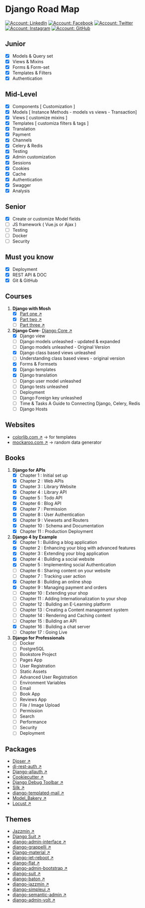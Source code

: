 # Django Road Map
[![Account: LinkedIn](https://img.shields.io/badge/Fares%20Emad-LinkedIn-0077b5)](https://www.linkedin.com/in/faresemad/)
[![Account: Facebook](https://img.shields.io/badge/Fares%20Emad-Facebook-3B5998)](https://www.facebook.com/faresemadx)
[![Account: Twitter](https://img.shields.io/badge/Fares%20Emad-Twitter-0084b4)](https://twitter.com/faresemadx)
[![Account: Instagram](https://img.shields.io/badge/Fares%20Emad-Instagram-966842)](https://www.instagram.com/faresemadx/)
[![Account: GitHub](https://img.shields.io/badge/Fares%20Emad-GitHub-2b3137)](https://www.github.com/faresemad/)

## Junior 
 - [x] Models & Query set
 - [x] Views & Mixins
 - [x] Forms & Form-set
 - [x] Templates & Filters
 - [x] Authentication

## Mid-Level 
 - [x] Components [ Customization ]
 - [x] Models [ Instance Methods - models vs views - Transaction]
 - [x] Views [ customize mixins ]
 - [x] Templates [ customiza filters & tags ]
 - [x] Translation
 - [x] Payment
 - [x] Channels
 - [x] Celery & Redis
 - [x] Testing 
 - [x] Admin customization 
 - [x] Sessions
 - [x] Cookies
 - [x] Cache
 - [x] Authentication 
 - [x] Swagger
 - [x] Analysis

## Senior
 - [x] Create or customize Model fields
 - [ ] JS framework ( Vue.js or Ajax )
 - [ ] Testing 
 - [ ] Docker
 - [ ] Security 
## Must you know 
 - [x] Deployment 
 - [x] REST API & DOC
 - [x] Git & GitHub

## Courses 
1. **Django with Mosh**
    - [x] [Part one ↗](https://codewithmosh.com/p/the-ultimate-django-part1)
    - [x] [Part two ↗](https://codewithmosh.com/p/the-ultimate-django-part2)
    - [ ] [Part three ↗](https://codewithmosh.com/p/the-ultimate-django-part3)
2. **Django Core**- [Django Core ↗](https://www.udemy.com/course/django-core/)
    - [x] Django view 
    - [ ] Django models unleashed - updated & expanded
    - [ ] Django models unleashed - Original Version 
    - [x] Django class based views unleashed
    - [ ] Understanding class based views - original version 
    - [x] Forms & Formsets
    - [x] Django templates 
    - [x] Django translation 
    - [ ] Django user model unleashed
    - [ ] Django tests unleashed
    - [ ] Deployment 
    - [ ] Django Foreign key unleashed
    - [ ] Time & Tasks A Guide to Connecting Django, Celery, Redis
    - [ ] Django Hosts

## Websites 
- [colorlib.com ↗](https://colorlib.com/) -> for templates 
- [mockaroo.com ↗](https://mockaroo.com/) -> random data generator

## Books
1. **Django for APIs**
    - [x] Chapter 1 : Initial set up
    - [x] Chapter 2 : Web APIs
    - [x] Chapter 3 : Library Website
    - [x] Chapter 4 : Library API
    - [x] Chapter 5 : Todo API
    - [x] Chapter 6 : Blog API
    - [x] Chapter 7 : Permission 
    - [x] Chapter 8 : User Authentication 
    - [x] Chapter 9 : Viewsets and Routers
    - [x] Chapter 10 : Schema and Documentation 
    - [x] Chapter 11 : Production Deployment 
2. **Django 4 by Example** 
    - [x] Chapter 1 : Building a blog application 
    - [x] Chapter 2 : Enhancing your blog with advanced features 
    - [x] Chapter 3 : Extending your blog application 
    - [x] Chapter 4 : Building a social website 
    - [x] Chapter 5 : Implementing social Authentication 
    - [ ] Chapter 6 : Sharing content on your website 
    - [ ] Chapter 7 : Tracking user action
    - [x] Chapter 8 : Building an online shop
    - [x] Chapter 9 : Managing payment and orders
    - [ ] Chapter 10 : Extending your shop
    - [ ] Chapter 11 : Adding Internationalization to your shop
    - [ ] Chapter 12 : Building an E-Learning platform 
    - [ ] Chapter 13 : Creating a Content management system
    - [ ] Chapter 14 : Rendering and Caching content 
    - [ ] Chapter 15 : Building an API
    - [x] Chapter 16 : Building a chat server
    - [ ] Chapter 17 : Going Live
3. **Django for Professionals**
    - [ ] Docker
    - [ ] PostgreSQL
    - [ ] Bookstore Project
    - [ ] Pages App
    - [ ] User Registration 
    - [ ] Static Assets
    - [ ] Advanced User Registration 
    - [ ] Environment Variables 
    - [ ] Email
    - [ ] Book App
    - [ ] Reviews App
    - [ ] File / Image Upload
    - [ ] Permission 
    - [ ] Search 
    - [ ] Performance 
    - [ ] Security 
    - [ ] Deployment 

## Packages 
- [Djoser ↗](https://djoser.readthedocs.io/en/latest/)
- [dj-rest-auth ↗](https://dj-rest-auth.readthedocs.io/en/latest/)
- [Django-allauth ↗](https://django-allauth.readthedocs.io/en/latest/)
- [Cookiecutter ↗](https://cookiecutter.readthedocs.io/en/latest/)
- [Django Debug Toolbar ↗](https://django-debug-toolbar.readthedocs.io/en/latest/)
- [Silk ↗](https://github.com/jazzband/django-silk)
- [django-templated-mail ↗](https://django-templated-mail.readthedocs.io/en/latest/getting_started.html)
- [Model_Bakery ↗](https://model-bakery.readthedocs.io/en/latest/)
- [Locust ↗](https://docs.locust.io/en/stable/installation.html)

## Themes
- [Jazzmin ↗](https://github.com/farridav/django-jazzmin)
- [Django Suit ↗](https://djangosuit.com/)
- [django-admin-interface ↗](https://github.com/fabiocaccamo/django-admin-interface)
- [django-grappelli ↗](https://github.com/sehmaschine/django-grappelli)
- [Django-material ↗](http://forms.viewflow.io/)
- [django-jet-reboot ↗](https://github.com/assem-ch/django-jet-reboot)
- [django-flat ↗](https://github.com/collinanderson/django-flat-theme)
- [django-admin-bootstrap ↗](https://github.com/django-admin-bootstrap/django-admin-bootstrap)
- [django-suit ↗](https://github.com/darklow/django-suit)
- [django-baton ↗](https://github.com/otto-torino/django-baton)
- [django-jazzmin ↗](https://github.com/farridav/django-jazzmin)
- [django-simpleui ↗](https://github.com/newpanjing/simpleui)
- [django-semantic-admin ↗](https://github.com/globophobe/django-semantic-admin)
- [django-admin-volt ↗](https://github.com/app-generator/django-admin-volt)
